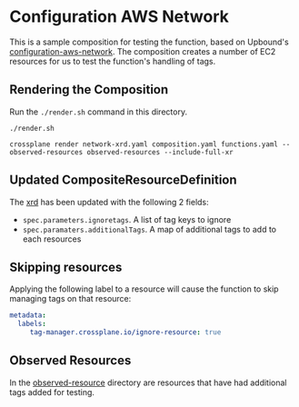 # Configuration AWS Network

This is a sample composition for testing the function, based on Upbound's [configuration-aws-network](https://github.com/upbound/configuration-aws-network). The composition creates a number of EC2 resources for us to
test the function's handling of tags.

## Rendering the Composition

Run the `./render.sh` command in this directory.

```shell
./render.sh
```

```shell
crossplane render network-xrd.yaml composition.yaml functions.yaml --observed-resources observed-resources --include-full-xr
```

## Updated CompositeResourceDefinition

The [xrd](xrd.yaml) has been updated with the following 2 fields:

- `spec.parameters.ignoretags`. A list of tag keys to ignore
- `spec.paramaters.additionalTags`. A map of additional tags to add to each resources

## Skipping resources 

Applying the following label to a resource will cause the function to skip managing tags on that resource:

```yaml
metadata:
  labels:
     tag-manager.crossplane.io/ignore-resource: true
```

## Observed Resources

In the [observed-resource](observed-resources) directory are resources that have had
additional tags added for testing. 